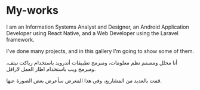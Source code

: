 # My-works

I am an Information Systems Analyst and Designer, an Android Application Developer using React Native, and a Web Developer using the Laravel framework.

I've done many projects, and in this gallery I'm going to show some of them.

أنا محلل ومصمم نظم معلومات، ومبرمج تطبيقات أندرويد باستخدام رياكت نيتف، ومبرمج ويب باستخدام اطار العمل لارافل.

قمت بالعديد من المشاريع، وفي هذا المعرض سأعرض بعض الصورة عنها.

